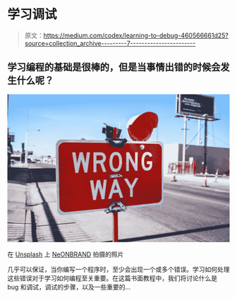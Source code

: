 # 学习调试

> 原文：<https://medium.com/codex/learning-to-debug-460566661d25?source=collection_archive---------7----------------------->

## 学习编程的基础是很棒的，但是当事情出错的时候会发生什么呢？

![](img/2037b787f02ece62c67ad7b8be05cda3.png)

在 [Unsplash](https://unsplash.com?utm_source=medium&utm_medium=referral) 上 [NeONBRAND](https://unsplash.com/@neonbrand?utm_source=medium&utm_medium=referral) 拍摄的照片

几乎可以保证，当你编写一个程序时，至少会出现一个或多个错误。学习如何处理这些错误对于学习如何编程至关重要。在这篇书面教程中，我们将讨论什么是 bug 和调试，调试的步骤，以及一些重要的…